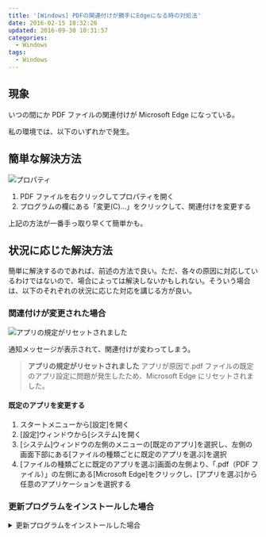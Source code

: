 ```yaml
---
title: '[Windows] PDFの関連付けが勝手にEdgeになる時の対処法'
date: 2016-02-15 18:32:26
updated: 2016-09-30 10:31:57
categories:
  - Windows
tags:
  - Windows
---
```


## 現象

いつの間にか PDF ファイルの関連付けが Microsoft Edge になっている。

私の環境では、以下のいずれかで発生。

## 簡単な解決方法

![プロパティ](https://i.imgur.com/054ysLDl.png)

1. PDF ファイルを右クリックしてプロパティを開く
2. プログラムの欄にある<!-- textlint-disable -->「変更(C)...」<!-- textlint-enable -->をクリックして、関連付けを変更する

上記の方法が一番手っ取り早くて簡単かも。

## 状況に応じた解決方法

簡単に解決するのであれば、前述の方法で良い。ただ、各々の原因に対応しているわけではないので、場合によっては解決しないかもしれない。そういう場合は、以下のそれぞれの状況に応じた対応を講じる方が良い。

### 関連付けが変更された場合

![アプリの規定がリセットされました](https://i.imgur.com/RHpZhF3.png)

通知メッセージが表示されて、関連付けが変わってしまう。

> **アプリの規定がリセットされました**
> アプリが原因で.pdf ファイルの既定のアプリ設定に問題が発生したため、Microsoft Edge にリセットされました。

#### 既定のアプリを変更する

<!-- textlint-disable -->

1.  スタートメニューから[設定]を開く
2.  [設定]ウィンドウから[システム]を開く
3.  [システム]ウィンドウの左側のメニューの[既定のアプリ]を選択し、左側の画面下部にある[ファイルの種類ごとに既定のアプリを選ぶ]を選択
4.  [ファイルの種類ごとに既定のアプリを選ぶ]画面の左側より、「.pdf（PDF ファイル）」の左側にある[Microsoft Edge]をクリックし、[アプリを選ぶ]から任意のアプリケーションを選択する

<!-- textlint-enable -->

### 更新プログラムをインストールした場合

<details>
<summary>更新プログラムをインストールした場合</summary>

Windows Update で「[**更新プログラムの複合プログラム（KB3135173）**](https://support.microsoft.com/ja-jp/kb/3135173)」をインストールした直後に発生。

`KB3135173`の内容は以下の通り。

| KB           | 内容                                                                                              |
| ------------ | ------------------------------------------------------------------------------------------------- |
| **MS16-009** | Internet Explorer 用の累積的なセキュリティ更新プログラム （3134220）                              |
| **MS16-011** | Microsoft Edge 用の累積的なセキュリティ更新プログラム （3134225）                                 |
| **MS16-013** | リモートでのコード実行に対処する Windows Journal 用のセキュリティ更新プログラム （3134811）       |
| **MS16-014** | リモートでのコード実行に対処する Microsoft Windows 用のセキュリティ更新プログラム （3134228）     |
| **MS16-016** | 特権の昇格に対処する WebDAV 用のセキュリティ更新プログラム （3136041）                            |
| **MS16-018** | 特権の昇格に対処する Windows カーネル モード ドライバー用のセキュリティ更新プログラム （3136082） |
| **MS16-021** | サービス拒否に対処する NPS RADIUS サーバー用のセキュリティ更新プログラム （3133043）              |
| **MS16-022** | Adobe Flash Player のセキュリティ更新プログラム （3135782）                                       |

#### 更新プログラムのアンインストール

<!-- textlint-disable -->

1.  スタートメニューから[設定]を開く
2.  [設定]ウィンドウより[システム]を開く
3.  [システム]ウィンドウの左側のメニューの[アプリと機能]を選択し、左側の画面下部にある[プログラムと機能]を選択
4.  [プログラムと機能]ウィンドウの左側にある[インストールされた更新プログラムを表示]をクリック
5.  [インストールされた更新プログラム]より「MicrosoftWindows（KB3135173）のセキュリティ更新プログラム」を選択し、[アンインストール]を実行

<!-- textlint-enable -->

</details>
